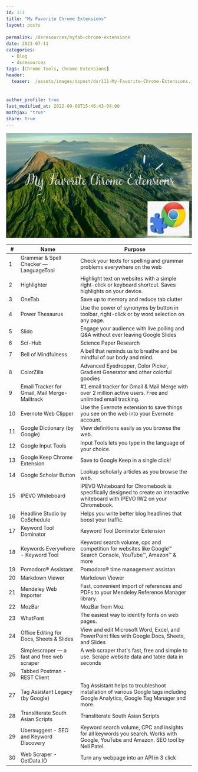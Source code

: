 ```yaml
---
id: 111    
title: "My Favorite Chrome Extensions"
layout: posts 

permalink: /dsresources/myfab-chrome-extensions
date: 2021-07-11
categories:
  - Blog
  - dsresources
tags: [Chrome Tools, Chrome Extensions]
header:
  teaser:  /assets/images/dspost/dsr111-My-Favorite-Chrome-Extensions.jpg


author_profile: true
last_modified_at: 2022-09-08T15:46:43-04:00
mathjax: "true"
share: true
---
```


![My Favorite Chrome Extensions](/assets/images/dspost/dsr111-My-Favorite-Chrome-Extensions.jpg)

| # | Name | Purpose |
| --- | --------------- | ---------------------------- |
| 1 | Grammar & Spell Checker — LanguageTool | Check your texts for spelling and grammar problems everywhere on the web |
| 2 | Highlighter | Highlight text on websites with a simple right-click or keyboard shortcut. Saves highlights on your device. |
| 3 | OneTab | Save up to memory and reduce tab clutter |
| 4 | Power Thesaurus | Use the power of synonyms by button in toolbar, right-click or by word selection on any page. |
| 5 | Slido | Engage your audience with live polling and Q&A without ever leaving Google Slides |
| 6 | Sci-Hub | Science Paper Research |
| 7 | Bell of Mindfulness | A bell that reminds us to breathe and be mindful of our body and mind. |
| 8 | ColorZilla | Advanced Eyedropper, Color Picker, Gradient Generator and other colorful goodies |
| 9 | Email Tracker for Gmail, Mail Merge-Mailtrack | #1 email tracker for Gmail & Mail Merge with over 2 million active users. Free and unlimited email tracking. |
| 10 | Evernote Web Clipper | Use the Evernote extension to save things you see on the web into your Evernote account. |
| 11 | Google Dictionary (by Google) | View definitions easily as you browse the web. |
| 12 | Google Input Tools | Input Tools lets you type in the language of your choice. |
| 13 | Google Keep Chrome Extension | Save to Google Keep in a single click! |
| 14 | Google Scholar Button | Lookup scholarly articles as you browse the web. |
| 15 | IPEVO Whiteboard | IPEVO Whiteboard for Chromebook is specifically designed to create an interactive whiteboard with IPEVO IW2 on your Chromebook. |
| 16 | Headline Studio by CoSchedule | Helps you write better blog headlines that boost your traffic. |
| 17 | Keyword Tool Dominator | Keyword Tool Dominator Extension |
| 18 | Keywords Everywhere - Keyword Tool | Keyword search volume, cpc and competition for websites like Google™ Search Console, YouTube™, Amazon™ & more |
| 19 | Pomodoro® Assistant | Pomodoro® time management assistan |
| 20 | Markdown Viewer | Markdown Viewer |
| 21 | Mendeley Web Importer | Fast, convenient import of references and PDFs to your Mendeley Reference Manager library. |
| 22 | MozBar | MozBar from Moz |
| 23 | WhatFont | The easiest way to identify fonts on web pages. | 
| 24 | Office Editing for Docs, Sheets & Slides | View and edit Microsoft Word, Excel, and PowerPoint files with Google Docs, Sheets, and Slides |
| 25 | Simplescraper — a fast and free web scraper | A web scraper that's fast, free and simple to use. Scrape website data and table data in seconds |
| 26 | Tabbed Postman - REST Client | |
| 27 | Tag Assistant Legacy (by Google) | Tag Assistant helps to troubleshoot installation of various Google tags including Google Analytics, Google Tag Manager and more. |
| 28 | Transliterate South Asian Scripts | Transliterate South Asian Scripts |
| 29 | Ubersuggest - SEO and Keyword Discovery | Keyword search volume, CPC and insights for all keywords you search. Works with Google, YouTube and Amazon. SEO tool by Neil Patel. |
| 30 | Web Scraper - GetData.IO | Turn any webpage into an API in 3 click |